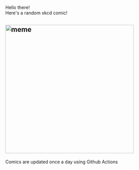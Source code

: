 Hello there! <br>Here's a random xkcd comic!<br>
## <img src="https://imgs.xkcd.com/comics/engineer_syllogism.png" alt="meme" width="400"/><br>
Comics are updated once a day using Github Actions